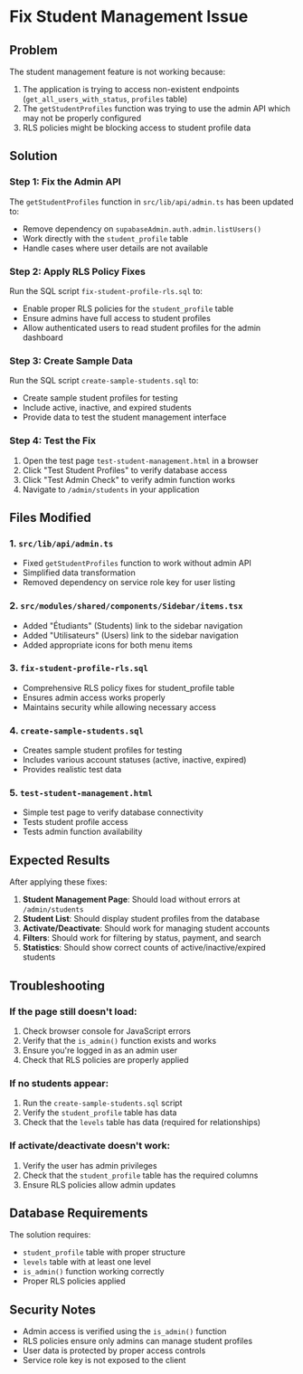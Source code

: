 # Fix Student Management Issue

## Problem
The student management feature is not working because:
1. The application is trying to access non-existent endpoints (`get_all_users_with_status`, `profiles` table)
2. The `getStudentProfiles` function was trying to use the admin API which may not be properly configured
3. RLS policies might be blocking access to student profile data

## Solution

### Step 1: Fix the Admin API
The `getStudentProfiles` function in `src/lib/api/admin.ts` has been updated to:
- Remove dependency on `supabaseAdmin.auth.admin.listUsers()`
- Work directly with the `student_profile` table
- Handle cases where user details are not available

### Step 2: Apply RLS Policy Fixes
Run the SQL script `fix-student-profile-rls.sql` to:
- Enable proper RLS policies for the `student_profile` table
- Ensure admins have full access to student profiles
- Allow authenticated users to read student profiles for the admin dashboard

### Step 3: Create Sample Data
Run the SQL script `create-sample-students.sql` to:
- Create sample student profiles for testing
- Include active, inactive, and expired students
- Provide data to test the student management interface

### Step 4: Test the Fix
1. Open the test page `test-student-management.html` in a browser
2. Click "Test Student Profiles" to verify database access
3. Click "Test Admin Check" to verify admin function works
4. Navigate to `/admin/students` in your application

## Files Modified

### 1. `src/lib/api/admin.ts`
- Fixed `getStudentProfiles` function to work without admin API
- Simplified data transformation
- Removed dependency on service role key for user listing

### 2. `src/modules/shared/components/Sidebar/items.tsx`
- Added "Étudiants" (Students) link to the sidebar navigation
- Added "Utilisateurs" (Users) link to the sidebar navigation
- Added appropriate icons for both menu items

### 3. `fix-student-profile-rls.sql`
- Comprehensive RLS policy fixes for student_profile table
- Ensures admin access works properly
- Maintains security while allowing necessary access

### 4. `create-sample-students.sql`
- Creates sample student profiles for testing
- Includes various account statuses (active, inactive, expired)
- Provides realistic test data

### 5. `test-student-management.html`
- Simple test page to verify database connectivity
- Tests student profile access
- Tests admin function availability

## Expected Results

After applying these fixes:

1. **Student Management Page**: Should load without errors at `/admin/students`
2. **Student List**: Should display student profiles from the database
3. **Activate/Deactivate**: Should work for managing student accounts
4. **Filters**: Should work for filtering by status, payment, and search
5. **Statistics**: Should show correct counts of active/inactive/expired students

## Troubleshooting

### If the page still doesn't load:
1. Check browser console for JavaScript errors
2. Verify that the `is_admin()` function exists and works
3. Ensure you're logged in as an admin user
4. Check that RLS policies are properly applied

### If no students appear:
1. Run the `create-sample-students.sql` script
2. Verify the `student_profile` table has data
3. Check that the `levels` table has data (required for relationships)

### If activate/deactivate doesn't work:
1. Verify the user has admin privileges
2. Check that the `student_profile` table has the required columns
3. Ensure RLS policies allow admin updates

## Database Requirements

The solution requires:
- `student_profile` table with proper structure
- `levels` table with at least one level
- `is_admin()` function working correctly
- Proper RLS policies applied

## Security Notes

- Admin access is verified using the `is_admin()` function
- RLS policies ensure only admins can manage student profiles
- User data is protected by proper access controls
- Service role key is not exposed to the client
